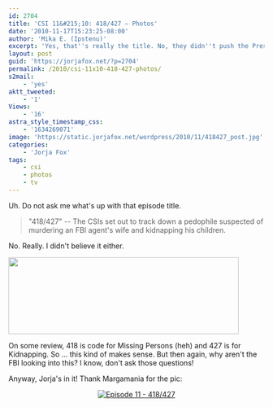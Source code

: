 ```yaml
---
id: 2704
title: 'CSI 11&#215;10: 418/427 — Photos'
date: '2010-11-17T15:23:25-08:00'
author: 'Mika E. (Ipstenu)'
excerpt: 'Yes, that''s really the title. No, they didn''t push the Press Release yet. Yes, Jorja''s in it. No, we don''t know if she''s Main Cast or not.'
layout: post
guid: 'https://jorjafox.net/?p=2704'
permalink: /2010/csi-11x10-418-427-photos/
s2mail:
    - 'yes'
aktt_tweeted:
    - '1'
Views:
    - '16'
astra_style_timestamp_css:
    - '1634269071'
image: 'https://static.jorjafox.net/wordpress/2010/11/418427_post.jpg'
categories:
    - 'Jorja Fox'
tags:
    - csi
    - photos
    - tv
---
```


Uh.  Do not ask me what's up with that episode title.

<blockquote>"418/427" -- The CSIs set out to track down a pedophile suspected of murdering an FBI agent's wife and kidnapping his children.</blockquote>

No. Really. I didn't believe it either.

<img src="//static.jorjafox.net/wordpress/2010/11/418427_header.jpg" alt="" title="418427_header" width="453" height="151" class="aligncenter size-full wp-image-2705" />

On some review, 418 is code for Missing Persons (heh) and 427 is for Kidnapping. So ... this kind of makes sense. But then again, why aren't the FBI looking into this? I know, don't ask those questions!

Anyway, Jorja's in it!  Thank Margamania for the pic:
<center><a href="https://jorjafox.net/gallery/tv/csi/pub/s11/stills/1110-418427_001.jpg"><img class="ZenphotoPress_thumb " alt="Episode 11 - 418/427" title="Episode 11 - 418/427" src="https://jorjafox.net/gallery/cache/tv/csi/pub/s11/stills/1110-418427_001_200_cw200_ch200_thumb.jpg"  /></a></center>
